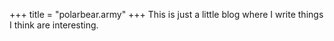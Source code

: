 +++
title = "polarbear.army"
+++
This is just a little blog where I write things I think are interesting.
